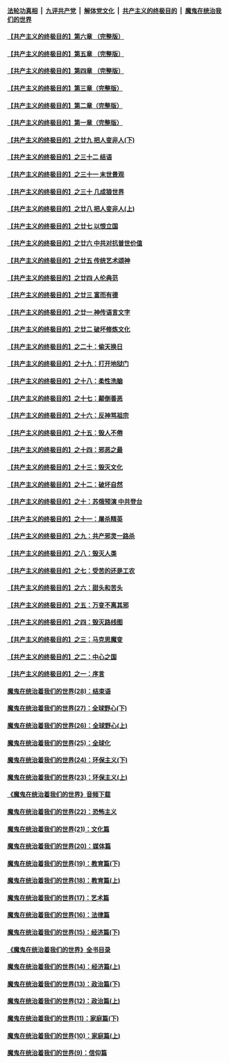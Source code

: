 ####  [法轮功真相](../../../../basic/blob/master/README.md?t=05201931) &nbsp;|&nbsp; [九评共产党](../../../../9ping.md/blob/master/README.md?t=05201931) &nbsp;|&nbsp; [解体党文化](../../../../jtdwh.md/blob/master/README.md?t=05201931)  &nbsp;|&nbsp; [共产主义的终极目的](../../../../gczydzjmd.md/blob/master/README.md?t=05201931) &nbsp;|&nbsp; [魔鬼在统治我们的世界](../../../../mgztzwmdsj.md/blob/master/README.md?t=05201931) 

#### [【共产主义的终极目的】第六章 （完整版）](../pages/nsc422/n11428913.md?t=05201931) 

#### [【共产主义的终极目的】第五章 （完整版）](../pages/nsc422/n11428912.md?t=05201931) 

#### [【共产主义的终极目的】第四章 （完整版）](../pages/nsc422/n11428907.md?t=05201931) 

#### [【共产主义的终极目的】第三章（完整版）](../pages/nsc422/n11428848.md?t=05201931) 

#### [【共产主义的终极目的】第二章（完整版）](../pages/nsc422/n11428831.md?t=05201931) 

#### [【共产主义的终极目的】第一章（完整版）](../pages/nsc422/n11417651.md?t=05201931) 

#### [【共产主义的终极目的】之廿九 把人变非人(下)](../pages/nsc422/n11344140.md?t=05201931) 

#### [【共产主义的终极目的】之三十二 结语](../pages/nsc422/n11360535.md?t=05201931) 

#### [【共产主义的终极目的】之三十一 末世景观](../pages/nsc422/n11351129.md?t=05201931) 

#### [【共产主义的终极目的】之三十 几成狼世界](../pages/nsc422/n11348280.md?t=05201931) 

#### [【共产主义的终极目的】之廿八 把人变非人(上)](../pages/nsc422/n11340492.md?t=05201931) 

#### [【共产主义的终极目的】之廿七 以恨立国](../pages/nsc422/n11336944.md?t=05201931) 

#### [【共产主义的终极目的】之廿六 中共对抗普世价值](../pages/nsc422/n11324785.md?t=05201931) 

#### [【共产主义的终极目的】之廿五 传统艺术颂神](../pages/nsc422/n11296396.md?t=05201931) 

#### [【共产主义的终极目的】之廿四 人伦典范](../pages/nsc422/n11296397.md?t=05201931) 

#### [【共产主义的终极目的】之廿三 富而有德](../pages/nsc422/n11283598.md?t=05201931) 

#### [【共产主义的终极目的】之廿一 神传语言文字](../pages/nsc422/n11263265.md?t=05201931) 

#### [【共产主义的终极目的】之廿二 破坏修炼文化](../pages/nsc422/n11245728.md?t=05201931) 

#### [【共产主义的终极目的】之二十：偷天换日](../pages/nsc422/n11238846.md?t=05201931) 

#### [【共产主义的终极目的】之十九：打开地狱门](../pages/nsc422/n11206376.md?t=05201931) 

#### [【共产主义的终极目的】之十八：柔性洗脑](../pages/nsc422/n11199994.md?t=05201931) 

#### [【共产主义的终极目的】之十七：颠倒善恶](../pages/nsc422/n11179782.md?t=05201931) 

#### [【共产主义的终极目的】之十六：反神骂祖宗](../pages/nsc422/n11166798.md?t=05201931) 

#### [【共产主义的终极目的】之十五：毁人不倦](../pages/nsc422/n11166792.md?t=05201931) 

#### [【共产主义的终极目的】之十四：邪恶之最](../pages/nsc422/n11150249.md?t=05201931) 

#### [【共产主义的终极目的】之十三：毁灭文化](../pages/nsc422/n11135227.md?t=05201931) 

#### [【共产主义的终极目的】之十二：破坏自然](../pages/nsc422/n11135214.md?t=05201931) 

#### [【共产主义的终极目的】之十：苏俄预演 中共登台](../pages/nsc422/n11118424.md?t=05201931) 

#### [【共产主义的终极目的】之十一：屠杀精英](../pages/nsc422/n11118442.md?t=05201931) 

#### [【共产主义的终极目的】之九：共产邪灵一路杀](../pages/nsc422/n11114139.md?t=05201931) 

#### [【共产主义的终极目的】之八：毁灭人类](../pages/nsc422/n11108503.md?t=05201931) 

#### [【共产主义的终极目的】之七：受苦的还是工农](../pages/nsc422/n11101809.md?t=05201931) 

#### [【共产主义的终极目的】之六：甜头和苦头](../pages/nsc422/n11096971.md?t=05201931) 

#### [【共产主义的终极目的】之五：万变不离其邪](../pages/nsc422/n11091285.md?t=05201931) 

#### [【共产主义的终极目的】之四：毁灭路线图](../pages/nsc422/n11086284.md?t=05201931) 

#### [【共产主义的终极目的】之三：马克思魔变](../pages/nsc422/n11061941.md?t=05201931) 

#### [【共产主义的终极目的】之二：中心之国](../pages/nsc422/n11047728.md?t=05201931) 

#### [【共产主义的终极目的】之一：序言](../pages/nsc422/n11086077.md?t=05201931) 

#### [魔鬼在统治着我们的世界(28)：结束语](../pages/nsc422/n10936246.md?t=05201931) 

#### [魔鬼在统治着我们的世界(27)：全球野心(下)](../pages/nsc422/n10928319.md?t=05201931) 

#### [魔鬼在统治着我们的世界(26)：全球野心(上)](../pages/nsc422/n10900318.md?t=05201931) 

#### [魔鬼在统治着我们的世界(25)：全球化](../pages/nsc422/n10788205.md?t=05201931) 

#### [魔鬼在统治着我们的世界(24)：环保主义(下)](../pages/nsc422/n10695307.md?t=05201931) 

#### [魔鬼在统治着我们的世界(23)：环保主义(上)](../pages/nsc422/n10688613.md?t=05201931) 

#### [《魔鬼在统治着我们的世界》音频下载](../pages/nsc422/n10635553.md?t=05201931) 

#### [魔鬼在统治着我们的世界(22)：恐怖主义](../pages/nsc422/n10614727.md?t=05201931) 

#### [魔鬼在统治着我们的世界(21)：文化篇](../pages/nsc422/n10597706.md?t=05201931) 

#### [魔鬼在统治着我们的世界(20)：媒体篇](../pages/nsc422/n10586579.md?t=05201931) 

#### [魔鬼在统治着我们的世界(19)：教育篇(下)](../pages/nsc422/n10564808.md?t=05201931) 

#### [魔鬼在统治着我们的世界(18)：教育篇(上)](../pages/nsc422/n10526970.md?t=05201931) 

#### [魔鬼在统治着我们的世界(17)：艺术篇](../pages/nsc422/n10499093.md?t=05201931) 

#### [魔鬼在统治着我们的世界(16)：法律篇](../pages/nsc422/n10485969.md?t=05201931) 

#### [魔鬼在统治着我们的世界(15)：经济篇(下)](../pages/nsc422/n10469975.md?t=05201931) 

#### [《魔鬼在统治着我们的世界》全书目录](../pages/nsc422/n10464261.md?t=05201931) 

#### [魔鬼在统治着我们的世界(14)：经济篇(上)](../pages/nsc422/n10457370.md?t=05201931) 

#### [魔鬼在统治着我们的世界(13)：政治篇(下)](../pages/nsc422/n10448270.md?t=05201931) 

#### [魔鬼在统治着我们的世界(12)：政治篇(上)](../pages/nsc422/n10444576.md?t=05201931) 

#### [魔鬼在统治着我们的世界(11)：家庭篇(下)](../pages/nsc422/n10440961.md?t=05201931) 

#### [魔鬼在统治着我们的世界(10)：家庭篇(上)](../pages/nsc422/n10435448.md?t=05201931) 

#### [魔鬼在统治着我们的世界(9)：信仰篇](../pages/nsc422/n10432159.md?t=05201931) 

